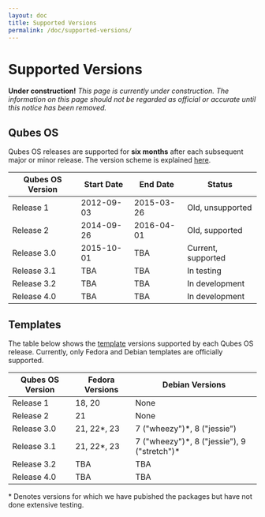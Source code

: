 ```yaml
---
layout: doc
title: Supported Versions
permalink: /doc/supported-versions/
---
```


<style>
article td, article th {
    border-width: 2px;
    border-style: double;
    padding: 5px;
}
</style>

Supported Versions
==================

**Under construction!** *This page is currently under construction. The
information on this page should not be regarded as official or accurate until
this notice has been removed.*

Qubes OS
--------
Qubes OS releases are supported for **six months** after each subsequent major
or minor release. The version scheme is explained [here](/doc/version-scheme/).

| Qubes OS Version | Start Date | End Date   | Status             |
| ---------------- | ---------- | ---------- | ------------------ |
| Release 1        | 2012-09-03 | 2015-03-26 | Old, unsupported   |
| Release 2        | 2014-09-26 | 2016-04-01 | Old, supported     |
| Release 3.0      | 2015-10-01 | TBA        | Current, supported |
| Release 3.1      | TBA        | TBA        | In testing         |
| Release 3.2      | TBA        | TBA        | In development     |
| Release 4.0      | TBA        | TBA        | In development     |


Templates
---------
The table below shows the [template](/doc/templates/) versions supported by each
Qubes OS release. Currently, only Fedora and Debian templates are officially
supported.

| Qubes OS Version | Fedora Versions | Debian Versions                               |
| ---------------- | --------------- | --------------------------------------------- |
| Release 1        | 18, 20          | None                                          |
| Release 2        | 21              | None                                          |
| Release 3.0      | 21, 22\*, 23    | 7 ("wheezy")\*, 8 ("jessie")                  |
| Release 3.1      | 21, 22\*, 23    | 7 ("wheezy")\*, 8 ("jessie"), 9 ("stretch")\* |
| Release 3.2      | TBA             | TBA                                           |
| Release 4.0      | TBA             | TBA                                           |

\* Denotes versions for which we have pubished the packages but have not done
extensive testing.
